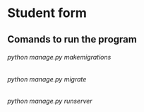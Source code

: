 
# Student form

## Comands to run the program
###### *python manage.py makemigrations*
###### *python manage.py migrate*
###### *python manage.py runserver*
